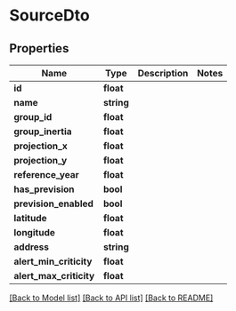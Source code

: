 # SourceDto

## Properties
Name | Type | Description | Notes
------------ | ------------- | ------------- | -------------
**id** | **float** |  | 
**name** | **string** |  | 
**group_id** | **float** |  | 
**group_inertia** | **float** |  | 
**projection_x** | **float** |  | 
**projection_y** | **float** |  | 
**reference_year** | **float** |  | 
**has_prevision** | **bool** |  | 
**prevision_enabled** | **bool** |  | 
**latitude** | **float** |  | 
**longitude** | **float** |  | 
**address** | **string** |  | 
**alert_min_criticity** | **float** |  | 
**alert_max_criticity** | **float** |  | 

[[Back to Model list]](../README.md#documentation-for-models) [[Back to API list]](../README.md#documentation-for-api-endpoints) [[Back to README]](../README.md)


